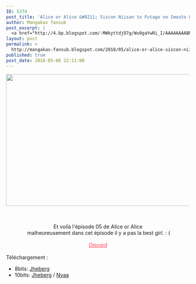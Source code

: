```yaml
---
ID: 5374
post_title: 'Alice or Alice &#8211; Siscon Niisan to Futago no Imouto 05'
author: Mangakas fansub
post_excerpt: |
  <a href="http://4.bp.blogspot.com/-MWkyttdjO7g/Wu9gaYwRi_I/AAAAAAAABNs/3IUKPAp0Dp49Q58HeEcQ03yVrLZbJHdwgCK4BGAYYCw/s1600/vlcsnap-error785.png"><img border="0" height="360" src="https://4.bp.blogspot.com/-MWkyttdjO7g/Wu9gaYwRi_I/AAAAAAAABNs/3IUKPAp0Dp49Q58HeEcQ03yVrLZbJHdwgCK4BGAYYCw/s640/vlcsnap-error785.png" width="640"></a><br><br><br><div>Et voil&agrave; l'&eacute;pisode 05 de Alice or Alice</div><div>&nbsp;malheureusement dans cet &eacute;pisode il y a pas la best girl. : (</div><div><br></div><div><a href="https://discord.gg/xzxCd89" target="_blank">Discord</a></div><div><br></div><div>T&eacute;l&eacute;chargement :</div><div></div><ul><li>8bits: <a href="http://www.jheberg.net/captcha/mangakas-fansub-alice-or-alice-siscon-niisan-to-16/" target="_blank">Jheberg</a></li><li>10bits: <a href="http://www.jheberg.net/captcha/mangakas-fansub-alice-or-alice-siscon-niisan-to-15/" target="_blank">Jheberg</a> / <a href="https://nyaa.si/view/1034426" target="_blank">Nyaa</a></li></ul>
layout: post
permalink: >
  http://mangakas-fansub.blogspot.com/2018/05/alice-or-alice-siscon-niisan-to-futago.html
published: true
post_date: 2018-05-06 22:11:00
---
```

<a href="http://4.bp.blogspot.com/-MWkyttdjO7g/Wu9gaYwRi_I/AAAAAAAABNs/3IUKPAp0Dp49Q58HeEcQ03yVrLZbJHdwgCK4BGAYYCw/s1600/vlcsnap-error785.png" imageanchor="1"><img border="0" height="360" src="https://united-subs.dearclouds.com/wp-content/uploads/2018/05/73334cd33d9bf02d4f73fae53be4b0a0.jpg" width="640" /></a><br /><br /><br /><div style="text-align: center;">Et voilà l'épisode 05 de Alice or Alice</div><div style="text-align: center;">&nbsp;malheureusement dans cet épisode il y a pas la best girl. : (</div><div style="text-align: center;"><br /></div><div style="text-align: center;"><a href="https://discord.gg/xzxCd89" style="color: #ff4152; font-family: &quot;trebuchet ms&quot;, trebuchet, sans-serif; font-size: 14.85px;" >Discord</a></div><div style="text-align: center;"><br /></div><div style="text-align: left;">Téléchargement :</div><div style="text-align: left;"></div><ul><li>8bits: <a href="http://www.jheberg.net/captcha/mangakas-fansub-alice-or-alice-siscon-niisan-to-16/" >Jheberg</a></li><li>10bits: <a href="http://www.jheberg.net/captcha/mangakas-fansub-alice-or-alice-siscon-niisan-to-15/" >Jheberg</a> / <a href="https://nyaa.si/view/1034426" >Nyaa</a></li></ul>